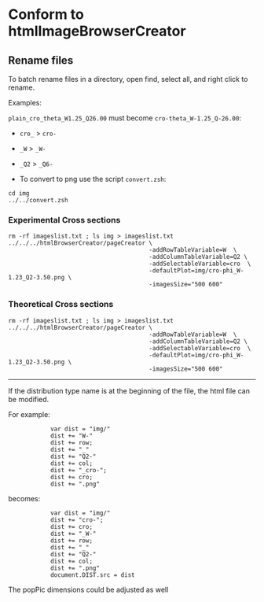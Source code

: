 
# Conform to htmlImageBrowserCreator


## Rename files


To batch rename files in a directory, open find, select all, and right click to rename.

Examples:

`plain_cro_theta_W1.25_Q26.00` must become `cro-theta_W-1.25_Q-26.00`:

- `cro_` > `cro-` 
- `_W` > `_W-`
- `_Q2` > `_Q6-`


- To convert to png use the script `convert.zsh`:

```
cd img
../../convert.zsh
```


### Experimental Cross sections

```
rm -rf imageslist.txt ; ls img > imageslist.txt
../../../htmlBrowserCreator/pageCreator \
                                        -addRowTableVariable=W  \
                                        -addColumnTableVariable=Q2 \
                                        -addSelectableVariable=cro  \
                                        -defaultPlot=img/cro-phi_W-1.23_Q2-3.50.png \
                                        -imagesSize="500 600"
```




### Theoretical Cross sections

```
rm -rf imageslist.txt ; ls img > imageslist.txt
../../../htmlBrowserCreator/pageCreator \
                                        -addRowTableVariable=W  \
                                        -addColumnTableVariable=Q2 \
                                        -addSelectableVariable=cro  \
                                        -defaultPlot=img/cro-phi_W-1.23_Q2-3.50.png \
                                        -imagesSize="500 600"
```



---


If the distribution type name is at the beginning of the file, the html file can be modified.



For example:

			    var dist = "img/"
			    dist += "W-"
			    dist += row;
			    dist += "_"
			    dist += "Q2-"
			    dist += col;
			    dist += "_cro-";
			    dist += cro;
			    dist += ".png"

becomes:

			    var dist = "img/"
			    dist += "cro-";
			    dist += cro;
			    dist += "_W-"
			    dist += row;
			    dist += "_"
			    dist += "Q2-"
			    dist += col;
			    dist += ".png"
			    document.DIST.src = dist

The popPic dimensions could be adjusted as well 